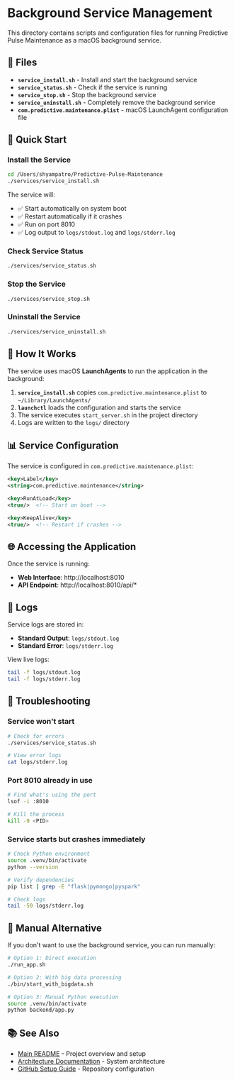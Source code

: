 # Background Service Management

This directory contains scripts and configuration files for running Predictive Pulse Maintenance as a macOS background service.

## 📁 Files

- **`service_install.sh`** - Install and start the background service
- **`service_status.sh`** - Check if the service is running
- **`service_stop.sh`** - Stop the background service
- **`service_uninstall.sh`** - Completely remove the background service
- **`com.predictive.maintenance.plist`** - macOS LaunchAgent configuration file

## 🚀 Quick Start

### Install the Service
```bash
cd /Users/shyampatro/Predictive-Pulse-Maintenance
./services/service_install.sh
```

The service will:
- ✅ Start automatically on system boot
- ✅ Restart automatically if it crashes
- ✅ Run on port 8010
- ✅ Log output to `logs/stdout.log` and `logs/stderr.log`

### Check Service Status
```bash
./services/service_status.sh
```

### Stop the Service
```bash
./services/service_stop.sh
```

### Uninstall the Service
```bash
./services/service_uninstall.sh
```

## 🔧 How It Works

The service uses macOS **LaunchAgents** to run the application in the background:

1. **`service_install.sh`** copies `com.predictive.maintenance.plist` to `~/Library/LaunchAgents/`
2. **`launchctl`** loads the configuration and starts the service
3. The service executes `start_server.sh` in the project directory
4. Logs are written to the `logs/` directory

## 📊 Service Configuration

The service is configured in `com.predictive.maintenance.plist`:

```xml
<key>Label</key>
<string>com.predictive.maintenance</string>

<key>RunAtLoad</key>
<true/>  <!-- Start on boot -->

<key>KeepAlive</key>
<true/>  <!-- Restart if crashes -->
```

## 🌐 Accessing the Application

Once the service is running:
- **Web Interface**: http://localhost:8010
- **API Endpoint**: http://localhost:8010/api/*

## 📝 Logs

Service logs are stored in:
- **Standard Output**: `logs/stdout.log`
- **Standard Error**: `logs/stderr.log`

View live logs:
```bash
tail -f logs/stdout.log
tail -f logs/stderr.log
```

## 🐛 Troubleshooting

### Service won't start
```bash
# Check for errors
./services/service_status.sh

# View error logs
cat logs/stderr.log
```

### Port 8010 already in use
```bash
# Find what's using the port
lsof -i :8010

# Kill the process
kill -9 <PID>
```

### Service starts but crashes immediately
```bash
# Check Python environment
source .venv/bin/activate
python --version

# Verify dependencies
pip list | grep -E "flask|pymongo|pyspark"

# Check logs
tail -50 logs/stderr.log
```

## 🔄 Manual Alternative

If you don't want to use the background service, you can run manually:

```bash
# Option 1: Direct execution
./run_app.sh

# Option 2: With big data processing
./bin/start_with_bigdata.sh

# Option 3: Manual Python execution
source .venv/bin/activate
python backend/app.py
```

## 📚 See Also

- [Main README](../README.md) - Project overview and setup
- [Architecture Documentation](../ARCHITECTURE.md) - System architecture
- [GitHub Setup Guide](../GITHUB_SETUP.md) - Repository configuration
